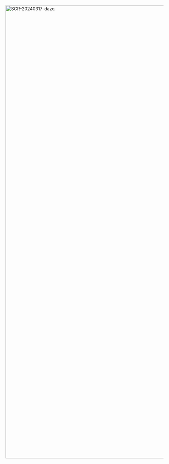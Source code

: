 <img width="1440" alt="SCR-20240317-dazq" src="https://github.com/ALL-ALL-ALL/LoveTrueorFalse-/assets/157831738/444fff86-0f22-44f6-88f9-3bcc869a0a9f">

